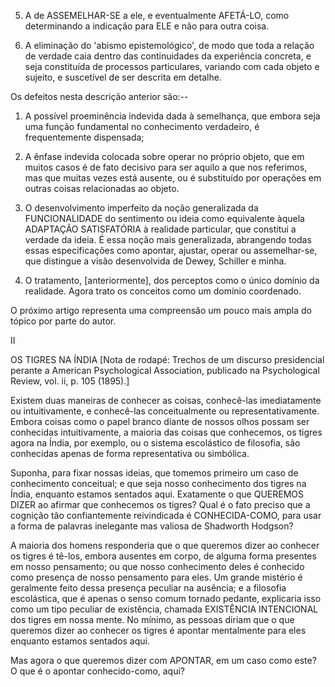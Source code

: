 5. A de ASSEMELHAR-SE a ele, e eventualmente AFETÁ-LO, como determinando a indicação para ELE e não para outra coisa.

6. A eliminação do 'abismo epistemológico', de modo que toda a relação de verdade caia dentro das continuidades da experiência concreta, e seja constituída de processos particulares, variando com cada objeto e sujeito, e suscetível de ser descrita em detalhe.

Os defeitos nesta descrição anterior são:--

1. A possível proeminência indevida dada à semelhança, que embora seja uma função fundamental no conhecimento verdadeiro, é frequentemente dispensada;

2. A ênfase indevida colocada sobre operar no próprio objeto, que em muitos casos é de fato decisivo para ser aquilo a que nos referimos, mas que muitas vezes está ausente, ou é substituído por operações em outras coisas relacionadas ao objeto.

3. O desenvolvimento imperfeito da noção generalizada da FUNCIONALIDADE do sentimento ou ideia como equivalente àquela ADAPTAÇÃO SATISFATÓRIA à realidade particular, que constitui a verdade da ideia. É essa noção mais generalizada, abrangendo todas essas especificações como apontar, ajustar, operar ou assemelhar-se, que distingue a visão desenvolvida de Dewey, Schiller e minha.

4. O tratamento, [anteriormente], dos perceptos como o único domínio da realidade. Agora trato os conceitos como um domínio coordenado.

O próximo artigo representa uma compreensão um pouco mais ampla do tópico por parte do autor.

II

OS TIGRES NA ÍNDIA [Nota de rodapé: Trechos de um discurso presidencial perante a American Psychological Association, publicado na Psychological Review, vol. ii, p. 105 (1895).]

Existem duas maneiras de conhecer as coisas, conhecê-las imediatamente ou intuitivamente, e conhecê-las conceitualmente ou representativamente. Embora coisas como o papel branco diante de nossos olhos possam ser conhecidas intuitivamente, a maioria das coisas que conhecemos, os tigres agora na Índia, por exemplo, ou o sistema escolástico de filosofia, são conhecidas apenas de forma representativa ou simbólica.

Suponha, para fixar nossas ideias, que tomemos primeiro um caso de conhecimento conceitual; e que seja nosso conhecimento dos tigres na Índia, enquanto estamos sentados aqui. Exatamente o que QUEREMOS DIZER ao afirmar que conhecemos os tigres? Qual é o fato preciso que a cognição tão confiantemente reivindicada é CONHECIDA-COMO, para usar a forma de palavras inelegante mas valiosa de Shadworth Hodgson?

A maioria dos homens responderia que o que queremos dizer ao conhecer os tigres é tê-los, embora ausentes em corpo, de alguma forma presentes em nosso pensamento; ou que nosso conhecimento deles é conhecido como presença de nosso pensamento para eles. Um grande mistério é geralmente feito dessa presença peculiar na ausência; e a filosofia escolástica, que é apenas o senso comum tornado pedante, explicaria isso como um tipo peculiar de existência, chamada EXISTÊNCIA INTENCIONAL dos tigres em nossa mente. No mínimo, as pessoas diriam que o que queremos dizer ao conhecer os tigres é apontar mentalmente para eles enquanto estamos sentados aqui.

Mas agora o que queremos dizer com APONTAR, em um caso como este? O que é o apontar conhecido-como, aqui?